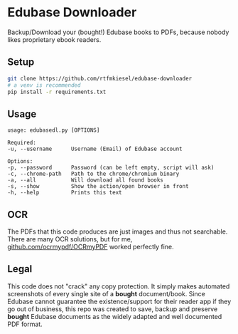 # Edubase Downloader
Backup/Download your (bought!) Edubase books to PDFs, because nobody likes proprietary ebook readers. 

## Setup
```bash
git clone https://github.com/rtfmkiesel/edubase-downloader
# a venv is recommended
pip install -r requirements.txt
```

## Usage
```
usage: edubasedl.py [OPTIONS]

Required:
-u, --username      Username (Email) of Edubase account

Options:
-p, --password      Password (can be left empty, script will ask)
-c, --chrome-path   Path to the chrome/chromium binary
-a, --all           Will download all found books
-s, --show          Show the action/open browser in front
-h, --help          Prints this text
```

## OCR
The PDFs that this code produces are just images and thus not searchable. There are many OCR solutions, but for me, [github.com/ocrmypdf/OCRmyPDF](https://github.com/ocrmypdf/OCRmyPDF) worked perfectly fine. 

## Legal
This code does not "crack" any copy protection. It simply makes automated screenshots of every single site of a **bought** document/book. Since Edubase cannot guarantee the existence/support for their reader app if they go out of business, this repo was created to save, backup and preserve **bought** Edubase documents as the widely adapted and well documented PDF format.